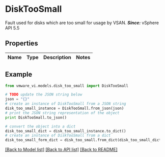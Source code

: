 # DiskTooSmall

Fault used for disks which are too small for usage by VSAN.  ***Since:*** vSphere API 5.5 

## Properties
Name | Type | Description | Notes
------------ | ------------- | ------------- | -------------

## Example

```python
from vmware_vi.models.disk_too_small import DiskTooSmall

# TODO update the JSON string below
json = "{}"
# create an instance of DiskTooSmall from a JSON string
disk_too_small_instance = DiskTooSmall.from_json(json)
# print the JSON string representation of the object
print DiskTooSmall.to_json()

# convert the object into a dict
disk_too_small_dict = disk_too_small_instance.to_dict()
# create an instance of DiskTooSmall from a dict
disk_too_small_form_dict = disk_too_small.from_dict(disk_too_small_dict)
```
[[Back to Model list]](../README.md#documentation-for-models) [[Back to API list]](../README.md#documentation-for-api-endpoints) [[Back to README]](../README.md)


